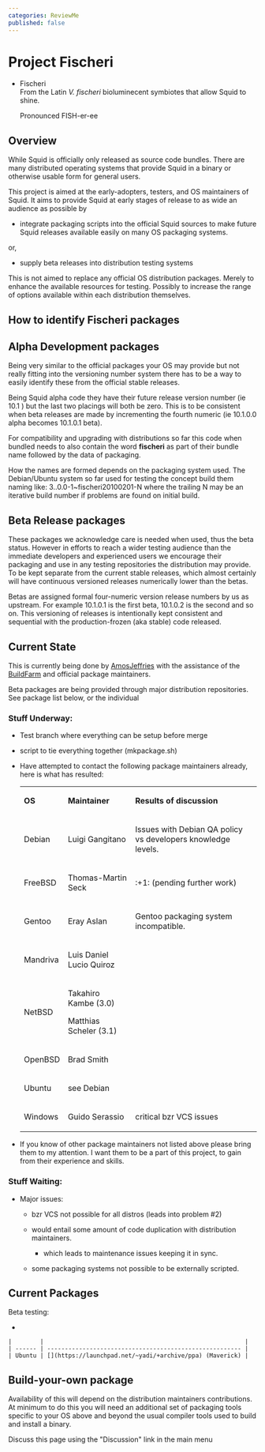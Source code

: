 ```yaml
---
categories: ReviewMe
published: false
---
```

# Project Fischeri

  - Fischeri  
    From the Latin *V. fischeri* bioluminecent symbiotes that allow
    Squid to shine.
    
    Pronounced FISH-er-ee

## Overview

While Squid is officially only released as source code bundles. There
are many distributed operating systems that provide Squid in a binary or
otherwise usable form for general users.

This project is aimed at the early-adopters, testers, and OS maintainers
of Squid. It aims to provide Squid at early stages of release to as wide
an audience as possible by

  - integrate packaging scripts into the official Squid sources to make
    future Squid releases available easily on many OS packaging systems.

or,

  - supply beta releases into distribution testing systems

This is not aimed to replace any official OS distribution packages.
Merely to enhance the available resources for testing. Possibly to
increase the range of options available within each distribution
themselves.

## How to identify Fischeri packages

## Alpha Development packages

Being very similar to the official packages your OS may provide but not
really fitting into the versioning number system there has to be a way
to easily identify these from the official stable releases.

Being Squid alpha code they have their future release version number (ie
10.1 ) but the last two placings will both be zero. This is to be
consistent when beta releases are made by incrementing the fourth
numeric (ie 10.1.0.0 alpha becomes 10.1.0.1 beta).

For compatibility and upgrading with distributions so far this code when
bundled needs to also contain the word **fischeri** as part of their
bundle name followed by the data of packaging.

How the names are formed depends on the packaging system used. The
Debian/Ubuntu system so far used for testing the concept build them
naming like: 3..0.0-1\~fischeri20100201-N where the trailing N may be an
iterative build number if problems are found on initial build.

## Beta Release packages

These packages we acknowledge care is needed when used, thus the beta
status. However in efforts to reach a wider testing audience than the
immediate developers and experienced users we encourage their packaging
and use in any testing repositories the distribution may provide. To be
kept separate from the current stable releases, which almost certainly
will have continuous versioned releases numerically lower than the
betas.

Betas are assigned formal four-numeric version release numbers by us as
upstream. For example 10.1.0.1 is the first beta, 10.1.0.2 is the second
and so on. This versioning of releases is intentionally kept consistent
and sequential with the production-frozen (aka stable) code released.

## Current State

This is currently being done by
[AmosJeffries](/AmosJeffries)
with the assistance of the
[BuildFarm](/BuildFarm)
and official package maintainers.

Beta packages are being provided through major distribution
repositories. See package list below, or the individual

### Stuff Underway:

  - Test branch where everything can be setup before merge

  - script to tie everything together (mkpackage.sh)

  - Have attempted to contact the following package maintainers already,
    here is what has resulted:
    
    <table>
    <tbody>
    <tr class="odd">
    <td><p><strong>OS</strong></p></td>
    <td><p><strong>Maintainer</strong></p></td>
    <td><p><strong>Results of discussion</strong></p></td>
    </tr>
    <tr class="even">
    <td><p>Debian</p></td>
    <td><p>Luigi Gangitano</p></td>
    <td><p>Issues with Debian QA policy vs developers knowledge levels.</p></td>
    </tr>
    <tr class="odd">
    <td><p>FreeBSD</p></td>
    <td><p>Thomas-Martin Seck</p></td>
    <td><p>:+1: (pending further work)</p></td>
    </tr>
    <tr class="even">
    <td><p>Gentoo</p></td>
    <td><p>Eray Aslan</p></td>
    <td><p>Gentoo packaging system incompatible.</p></td>
    </tr>
    <tr class="odd">
    <td><p>Mandriva</p></td>
    <td><p>Luis Daniel Lucio Quiroz</p></td>
    <td></td>
    </tr>
    <tr class="even">
    <td><p>NetBSD</p></td>
    <td><p>Takahiro Kambe (3.0)</p>
    <p>Matthias Scheler (3.1)</p></td>
    <td></td>
    </tr>
    <tr class="odd">
    <td><p>OpenBSD</p></td>
    <td><p>Brad Smith</p></td>
    <td></td>
    </tr>
    <tr class="even">
    <td><p>Ubuntu</p></td>
    <td><p>see Debian</p></td>
    <td><p><a href="https://launchpad.net/~yadi/+archive/ppa"></a></p></td>
    </tr>
    <tr class="odd">
    <td><p>Windows</p></td>
    <td><p>Guido Serassio</p></td>
    <td><p>critical bzr VCS issues</p></td>
    </tr>
    </tbody>
    </table>

<!-- end list -->

  - If you know of other package maintainers not listed above please
    bring them to my attention. I want them to be a part of this
    project, to gain from their experience and skills.

### Stuff Waiting:

  - Major issues:
    
      - bzr VCS not possible for all distros (leads into problem \#2)
    
      - would entail some amount of code duplication with distribution
        maintainers.
        
          - which leads to maintenance issues keeping it in sync.
    
      - some packaging systems not possible to be externally scripted.

## Current Packages

Beta testing:

  - 
    
    |        |                                                         |
    | ------ | ------------------------------------------------------- |
    | Ubuntu | [](https://launchpad.net/~yadi/+archive/ppa) (Maverick) |
    

## Build-your-own package

Availability of this will depend on the distribution maintainers
contributions. At minimum to do this you will need an additional set of
packaging tools specific to your OS above and beyond the usual compiler
tools used to build and install a binary.

Discuss this page using the "Discussion" link in the main menu
